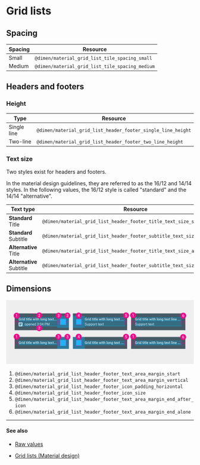 # Grid lists

## Spacing

| Spacing | Resource |
| ------- | -------- |
| Small   | `@dimen/material_grid_list_tile_spacing_small`  |
| Medium  | `@dimen/material_grid_list_tile_spacing_medium` |


## Headers and footers

### Height

| Type | Resource |
| ---- | -------- |
| Single line | `@dimen/material_grid_list_header_footer_single_line_height` |
| Two-line    | `@dimen/material_grid_list_header_footer_two_line_height`    |

### Text size

Two styles exist for headers and footers.

In the material design guidelines, they are referred to as the 16/12 and 14/14 styles.
In the following values, the 16/12 style is called "standard" and the 14/14 "alternative".

| Text type | Resource |
| --------- | -------- |
| **Standard** Title       | `@dimen/material_grid_list_header_footer_title_text_size_standard`       |
| **Standard** Subtitle    | `@dimen/material_grid_list_header_footer_subtitle_text_size_standard`    |
| **Alternative** Title    | `@dimen/material_grid_list_header_footer_title_text_size_alternative`    |
| **Alternative** Subtitle | `@dimen/material_grid_list_header_footer_subtitle_text_size_alternative` |

## Dimensions

<img class="figure-large" src="../../images/components_grid_list_footer_header.png" alt="Grid headers footers dimensions"/>

1. `@dimen/material_grid_list_header_footer_text_area_margin_start`
2. `@dimen/material_grid_list_header_footer_text_area_margin_vertical`
3. `@dimen/material_grid_list_header_footer_icon_padding_horizontal`
4. `@dimen/material_grid_list_header_footer_icon_size`
5. `@dimen/material_grid_list_header_footer_text_area_margin_end_after_icon`
6. `@dimen/material_grid_list_header_footer_text_area_margin_end_alone`


---

#### See also

- [Raw values](https://github.com/AoDevBlue/MaterialValues/blob/master/material-values/src/main/res-component/values/grid_list.xml)

- [Grid lists (Material design)](https://material.google.com/components/grid-lists.html)

